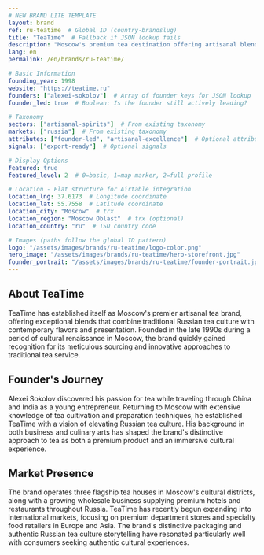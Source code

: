 ```yaml
---
# NEW BRAND LITE TEMPLATE
layout: brand
ref: ru-teatime  # Global ID (country-brandslug)
title: "TeaTime"  # Fallback if JSON lookup fails
description: "Moscow's premium tea destination offering artisanal blends and exceptional tea ceremonies in a modern setting with traditional Russian influences." # trx
lang: en
permalink: /en/brands/ru-teatime/

# Basic Information
founding_year: 1998
website: "https://teatime.ru"
founders: ["alexei-sokolov"]  # Array of founder keys for JSON lookup
founder_led: true  # Boolean: Is the founder still actively leading?

# Taxonomy
sectors: ["artisanal-spirits"]  # From existing taxonomy
markets: ["russia"]  # From existing taxonomy
attributes: ["founder-led", "artisanal-excellence"]  # Optional attributes
signals: ["export-ready"]  # Optional signals

# Display Options
featured: true
featured_level: 2  # 0=basic, 1=map marker, 2=full profile

# Location - Flat structure for Airtable integration
location_lng: 37.6173  # Longitude coordinate
location_lat: 55.7558  # Latitude coordinate
location_city: "Moscow"  # trx
location_region: "Moscow Oblast"  # trx (optional)
location_country: "ru"  # ISO country code 

# Images (paths follow the global ID pattern)
logo: "/assets/images/brands/ru-teatime/logo-color.png"
hero_image: "/assets/images/brands/ru-teatime/hero-storefront.jpg"
founder_portrait: "/assets/images/brands/ru-teatime/founder-portrait.jpg"
---
```


## About TeaTime

TeaTime has established itself as Moscow's premier artisanal tea brand, offering exceptional blends that combine traditional Russian tea culture with contemporary flavors and presentation. Founded in the late 1990s during a period of cultural renaissance in Moscow, the brand quickly gained recognition for its meticulous sourcing and innovative approaches to traditional tea service.

## Founder's Journey

Alexei Sokolov discovered his passion for tea while traveling through China and India as a young entrepreneur. Returning to Moscow with extensive knowledge of tea cultivation and preparation techniques, he established TeaTime with a vision of elevating Russian tea culture. His background in both business and culinary arts has shaped the brand's distinctive approach to tea as both a premium product and an immersive cultural experience.

## Market Presence

The brand operates three flagship tea houses in Moscow's cultural districts, along with a growing wholesale business supplying premium hotels and restaurants throughout Russia. TeaTime has recently begun expanding into international markets, focusing on premium department stores and specialty food retailers in Europe and Asia. The brand's distinctive packaging and authentic Russian tea culture storytelling have resonated particularly well with consumers seeking authentic cultural experiences.